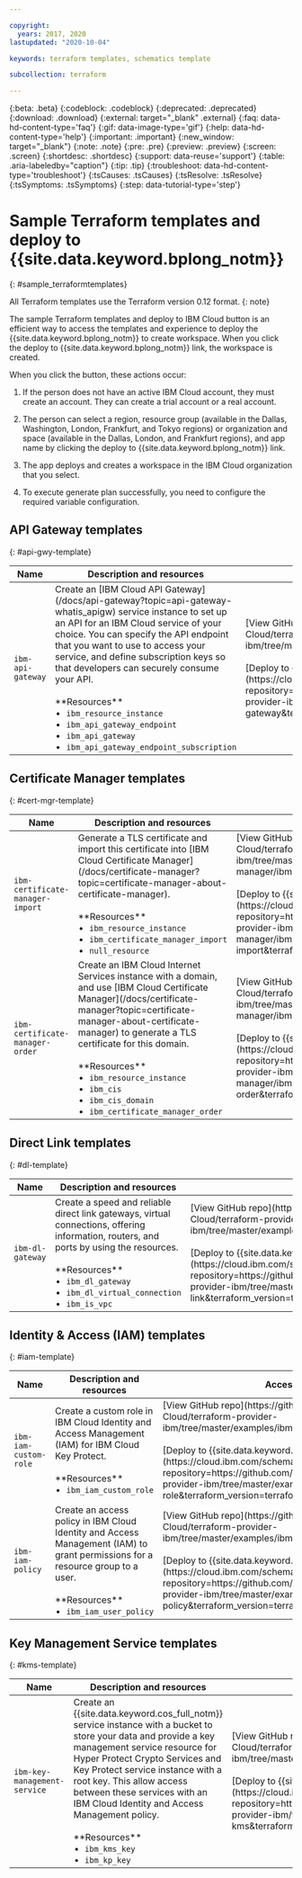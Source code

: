 ```yaml
---

copyright:
  years: 2017, 2020
lastupdated: "2020-10-04"

keywords: terraform templates, schematics template

subcollection: terraform

---
```



{:beta: .beta}
{:codeblock: .codeblock}
{:deprecated: .deprecated}
{:download: .download}
{:external: target="_blank" .external}
{:faq: data-hd-content-type='faq'}
{:gif: data-image-type='gif'}
{:help: data-hd-content-type='help'}
{:important: .important}
{:new_window: target="_blank"}
{:note: .note}
{:pre: .pre}
{:preview: .preview}
{:screen: .screen}
{:shortdesc: .shortdesc}
{:support: data-reuse='support'}
{:table: .aria-labeledby="caption"}
{:tip: .tip}
{:troubleshoot: data-hd-content-type='troubleshoot'}
{:tsCauses: .tsCauses}
{:tsResolve: .tsResolve}
{:tsSymptoms: .tsSymptoms}
{:step: data-tutorial-type='step'}



# Sample Terraform templates and deploy to {{site.data.keyword.bplong_notm}}
{: #sample_terraformtemplates}

All Terraform templates use the Terraform version 0.12 format.
{: note}

The sample Terraform templates and deploy to IBM Cloud button is an efficient way to access the templates and experience to deploy the {{site.data.keyword.bplong_notm}} to create workspace. When you click the deploy to {{site.data.keyword.bplong_notm}} link, the workspace is created.

When you click the button, these actions occur:

  1. If the person does not have an active IBM Cloud account, they must create an account. They can create a trial account or a real account.

  2. The person can select a region, resource group (available in the Dallas, Washington, London, Frankfurt, and Tokyo regions) or organization and space (available in the Dallas, London, and Frankfurt regions), and app name by clicking the deploy to {{site.data.keyword.bplong_notm}} link.

  3. The app deploys and creates a workspace in the IBM Cloud organization that you select.

  4. To execute generate plan successfully, you need to configure the required variable configuration.



## API Gateway templates
{: #api-gwy-template}

<table>
   <thead>
    <th style="width:60px">Name</th>
    <th style="width:250px">Description and resources</th>
    <th style="width:180px">Access</th>
  </thead>
  <tbody>
    <tr>
      <td><code>ibm-api-gateway</code></td>
      <td>Create an [IBM Cloud API Gateway](/docs/api-gateway?topic=api-gateway-whatis_apigw) service instance to set up an API for an IBM Cloud service of your choice. You can specify the API endpoint that you want to use to access your service, and define subscription keys so that developers can securely consume your API.<br><br>**Resources**<br><ul style="margin:0px 0px 0px 20px; padding:0px"><li style="margin:0px; padding:0px"><code>ibm_resource_instance</code></li><li style="margin:0px; padding:0px"><code>ibm_api_gateway_endpoint</code></li><li style="margin:0px; padding:0px"><code>ibm_api_gateway</code></li><li style="margin:0px; padding:0px"><code>ibm_api_gateway_endpoint_subscription</code></li></ul></td>
      <td>[View GitHub repo](https://github.com/IBM-Cloud/terraform-provider-ibm/tree/master/examples/ibm-api-gateway)<br> <br>[Deploy to {{site.data.keyword.bplong_notm}}](https://cloud.ibm.com/schematics/workspaces/create?repository=https://github.com/IBM-Cloud/terraform-provider-ibm/tree/master/examples/ibm-api-gateway&terraform_version=terraform_v0.12)</td>
 </tr>
  </tbody>
  </table>
 
## Certificate Manager templates
{: #cert-mgr-template}

  <table>
   <thead>
    <th style="width:60px">Name</th>
    <th style="width:250px">Description and resources</th>
    <th style="width:180px">Access</th>
  </thead>
  <tbody>
 <tr>
   <td><code>ibm-certificate-manager-import</code></td>
      <td> Generate a TLS certificate and import this certificate into [IBM Cloud Certificate Manager](/docs/certificate-manager?topic=certificate-manager-about-certificate-manager).<br><br>**Resources**<br><ul style="margin:0px 0px 0px 20px; padding:0px"><li style="margin:0px; padding:0px"><code>ibm_resource_instance</code></li><li style="margin:0px; padding:0px"><code>ibm_certificate_manager_import</code></li><li style="margin:0px; padding:0px"><code>null_resource</code></li></ul></td>
      <td>[View GitHub repo](https://github.com/IBM-Cloud/terraform-provider-ibm/tree/master/examples/ibm-certificate-manager/ibm-certificate-manager-import) <br> <br>[Deploy to {{site.data.keyword.bplong_notm}}](https://cloud.ibm.com/schematics/workspaces/create?repository=https://github.com/IBM-Cloud/terraform-provider-ibm/tree/master/examples/ibm-certificate-manager/ibm-certificate-manager-import&terraform_version=terraform_v0.12)</td>
  </tr>
 <tr>
   <td><code>ibm-certificate-manager-order</code></td>
      <td> Create an IBM Cloud Internet Services instance with a domain, and use [IBM Cloud Certificate Manager](/docs/certificate-manager?topic=certificate-manager-about-certificate-manager) to generate a TLS certificate for this domain.<br><br>**Resources**<br><ul style="margin:0px 0px 0px 20px; padding:0px"><li style="margin:0px; padding:0px"><code>ibm_resource_instance</code></li><li style="margin:0px; padding:0px"><code>ibm_cis</code></li><li style="margin:0px; padding:0px"><code>ibm_cis_domain</code></li><li style="margin:0px; padding:0px"><code>ibm_certificate_manager_order</code></li></ul></td>
     <td>[View GitHub repo](https://github.com/IBM-Cloud/terraform-provider-ibm/tree/master/examples/ibm-certificate-manager/ibm-certificate-manager-order) <br> <br>[Deploy to {{site.data.keyword.bplong_notm}}](https://cloud.ibm.com/schematics/workspaces/create?repository=https://github.com/IBM-Cloud/terraform-provider-ibm/tree/master/examples/ibm-certificate-manager/ibm-certificate-manager-order&terraform_version=terraform_v0.12)</td>
	  </tr>
	</tbody>
	</table>


## Direct Link templates
{: #dl-template}

   <table>
   <thead>
    <th style="width:60px">Name</th>
    <th style="width:250px">Description and resources</th>
    <th style="width:120px">Access</th>
  </thead>
  <tbody>
  <tr>
    <td><code>ibm-dl-gateway</code></td>
      <td>Create a speed and reliable direct link gateways, virtual connections, offering information, routers, and ports by using the resources.<br><br>**Resources**<br><ul style="margin:0px 0px 0px 20px; padding:0px"><li style="margin:0px; padding:0px"><code>ibm_dl_gateway</code></li><li style="margin:0px; padding:0px"><code>ibm_dl_virtual_connection</code></li><li style="margin:0px; padding:0px"><code>ibm_is_vpc</code></li></ul></td>
      <td>[View GitHub repo](https://github.com/IBM-Cloud/terraform-provider-ibm/tree/master/examples/ibm-direct-link)<br> <br>[Deploy to {{site.data.keyword.bplong_notm}}](https://cloud.ibm.com/schematics/workspaces/create?repository=https://github.com/IBM-Cloud/terraform-provider-ibm/tree/master/examples/ibm-direct-link&terraform_version=terraform_v0.12)</td>
  </tr>
  </tbody>
  </table>


## Identity & Access (IAM) templates
{: #iam-template}

  <table>
   <thead>
    <th style="width:60px">Name</th>
    <th style="width:250px">Description and resources</th>
    <th style="width:120px">Access</th>
  </thead>
  <tbody>
  <tr>
    <td><code>ibm-iam-custom-role</code></td>
      <td>Create a custom role in IBM Cloud Identity and Access Management (IAM) for IBM Cloud Key Protect.<br><br>**Resources**<br><ul style="margin:0px 0px 0px 20px; padding:0px"><li style="margin:0px; padding:0px"><code>ibm_iam_custom_role</code></li></ul></td>
	  <td>[View GitHub repo](https://github.com/IBM-Cloud/terraform-provider-ibm/tree/master/examples/ibm-iam-custom-role)<br> <br>[Deploy to {{site.data.keyword.bplong_notm}}](https://cloud.ibm.com/schematics/workspaces/create?repository=https://github.com/IBM-Cloud/terraform-provider-ibm/tree/master/examples/ibm-iam-custom-role&terraform_version=terraform_v0.12)</td>
  </tr>
  <tr>
    <td><code>ibm-iam-policy</code></td>
      <td>Create an access policy in IBM Cloud Identity and Access Management (IAM) to grant permissions for a resource group to a user.<br><br>**Resources**<br><ul style="margin:0px 0px 0px 20px; padding:0px"><li style="margin:0px; padding:0px"><code>ibm_iam_user_policy</code></li></ul></td>
	  <td>[View GitHub repo](https://github.com/IBM-Cloud/terraform-provider-ibm/tree/master/examples/ibm-iam-policy) <br> <br>[Deploy to {{site.data.keyword.bplong_notm}}](https://cloud.ibm.com/schematics/workspaces/create?repository=https://github.com/IBM-Cloud/terraform-provider-ibm/tree/master/examples/ibm-iam-policy&terraform_version=terraform_v0.12)</td>
  </tr>
  </tbody>
  </table>

## Key Management Service templates
{: #kms-template}

   <table>
   <thead>
    <th style="width:60px">Name</th>
    <th style="width:250px">Description and resources</th>
    <th style="width:120px">Access</th>
  </thead>
  <tbody>
  <tr>
    <td><code>ibm-key-management-service</code></td>
      <td>Create an {{site.data.keyword.cos_full_notm}} service instance with a bucket to store your data and provide a key management service resource for Hyper Protect Crypto Services and Key Protect service instance with a root key. This allow access between these services with an IBM Cloud Identity and Access Management policy.<br><br>**Resources**<br><ul style="margin:0px 0px 0px 20px; padding:0px"><li style="margin:0px; padding:0px"><code>ibm_kms_key</code></li><li style="margin:0px; padding:0px"><code>ibm_kp_key</code></li></ul></td>
      <td>[View GitHub repo](https://github.com/IBM-Cloud/terraform-provider-ibm/tree/master/examples/ibm-kms)<br> <br>[Deploy to {{site.data.keyword.bplong_notm}}](https://cloud.ibm.com/schematics/workspaces/create?repository=https://github.com/IBM-Cloud/terraform-provider-ibm/tree/master/examples/ibm-kms&terraform_version=terraform_v0.12)</td>
  </tr>
  </tbody>
  </table>



